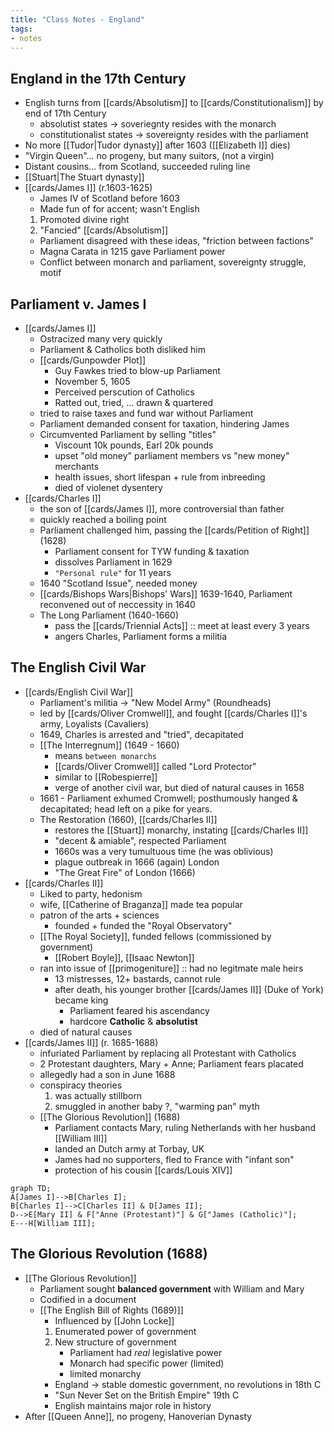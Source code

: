 ```yaml
---
title: "Class Notes - England"
tags:
- notes
---
```

## England in the 17th Century
- English turns from [[cards/Absolutism]] to [[cards/Constitutionalism]] by end of 17th Century
	- absolutist states -> soveriegnty resides with the monarch
	- constitutionalist states -> sovereignty resides with the parliament
- No more [[Tudor|Tudor dynasty]] after 1603 ([[Elizabeth I]] dies)
- "Virgin Queen"... no progeny, but many suitors, (not a virgin)
- Distant cousins... from Scotland, succeeded ruling line
- [[Stuart|The Stuart dynasty]]
- [[cards/James I]] (r.1603-1625)
	- James IV of Scotland before 1603
	- Made fun of for accent; wasn't English
	1. Promoted divine right
	2. "Fancied" [[cards/Absolutism]]
	- Parliament disagreed with these ideas, "friction between factions"
	- Magna Carata in 1215 gave Parliament power
	- Conflict between monarch and parliament, sovereignty struggle, motif
## Parliament v. James I
- [[cards/James I]]
	- Ostracized many very quickly
	- Parliament & Catholics both disliked him
	- [[cards/Gunpowder Plot]]
		- Guy Fawkes tried to blow-up Parliament
		- November 5, 1605
		- Perceived perscution of Catholics
		- Ratted out, tried, ... drawn & quartered
	- tried to raise taxes and fund war without Parliament
	- Parliament demanded consent for taxation, hindering James
	- Circumvented Parliament by selling "titles"
		- Viscount 10k pounds, Earl 20k pounds
		- upset "old money" parliament members vs "new money" merchants
		- health issues, short lifespan + rule from inbreeding
		- died of violenet dysentery
- [[cards/Charles I]]
	- the son of [[cards/James I]], more controversial than father
	- quickly reached a boiling point
	- Parliament challenged him, passing the [[cards/Petition of Right]] (1628)
		- Parliament consent for TYW funding & taxation
		- dissolves Parliament in 1629
		- `"Personal rule"` for 11 years
	- 1640 "Scotland Issue", needed money
	- [[cards/Bishops Wars|Bishops' Wars]] 1639-1640, Parliament reconvened out of neccessity in 1640
	- The Long Parliament (1640-1660)
		- pass the [[cards/Triennial Acts]] :: meet at least every 3 years
		- angers Charles, Parliament forms a militia
## The English Civil War
- [[cards/English Civil War]]
	- Parliament's militia -> "New Model Army" (Roundheads)
	- led by [[cards/Oliver Cromwell]], and fought [[cards/Charles I]]'s army, Loyalists (Cavaliers)
	- 1649, Charles is arrested and "tried", decapitated
	- [[The Interregnum]] (1649 - 1660)
		- means `between monarchs`
		- [[cards/Oliver Cromwell]] called "Lord Protector"
		- similar to [[Robespierre]]
		- verge of another civil war, but died of natural causes in 1658
	- 1661 - Parliament exhumed Cromwell; posthumously hanged & decapitated; head left on a pike for years.
	- The Restoration (1660), [[cards/Charles II]]
		- restores the [[Stuart]] monarchy, instating [[cards/Charles II]]
		- "decent & amiable", respected Parliament
		- 1660s was a very tumultuous time (he was oblivious)
		- plague outbreak in 1666 (again) London
		- "The Great Fire" of London (1666)
- [[cards/Charles II]]
	- Liked to party, hedonism
	- wife, [[Catherine of Braganza]] made tea popular
	- patron of the arts + sciences
		- founded + funded the "Royal Observatory"
	- [[The Royal Society]], funded fellows (commissioned by government)
		- [[Robert Boyle]], [[Isaac Newton]]
	- ran into issue of [[primogeniture]] :: had no legitmate male heirs
		- 13 mistresses, 12+ bastards, cannot rule
		- after death, his younger brother [[cards/James II]] (Duke of York) became king
			- Parliament feared his ascendancy
			- hardcore **Catholic** & **absolutist**
	- died of natural causes
- [[cards/James II]] (r. 1685-1688)
	- infuriated Parliament by replacing all Protestant with Catholics
	- 2 Protestant daughters, Mary + Anne; Parliament fears placated
	- allegedly had a son in June 1688
	- conspiracy theories
		1. was actually stillborn
		2. smuggled in another baby ?, "warming pan" myth
	- [[The Glorious Revolution]] (1688)
		- Parliament contacts Mary, ruling Netherlands with her husband [[William III]]
		- landed an Dutch army at Torbay, UK
		- James had no supporters, fled to France with "infant son"
		- protection of his cousin [[cards/Louis XIV]]
```mermaid
graph TD;
A[James I]-->B[Charles I];
B[Charles I]-->C[Charles II] & D[James II];
D-->E[Mary II] & F["Anne (Protestant)"] & G["James (Catholic)"];
E---H[William III];
```
## The Glorious Revolution (1688)
- [[The Glorious Revolution]]
	- Parliament sought **balanced government** with William and Mary
	- Codified in a document
	- [[The English Bill of Rights (1689)]]
		- Influenced by [[John Locke]]
		1. Enumerated power of government
		2. New structure of government
			- Parliament had *real* legislative power
			- Monarch had specific power (limited)
			- limited monarchy
		- England -> stable domestic government, no revolutions in 18th C
		- "Sun Never Set on the British Empire" 19th C
		- English maintains major role in history
- After [[Queen Anne]], no progeny, Hanoverian Dynasty